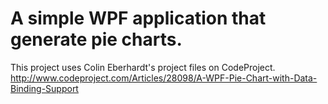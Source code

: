 # A simple WPF application that generate pie charts.
This project uses Colin Eberhardt's project files on CodeProject.
http://www.codeproject.com/Articles/28098/A-WPF-Pie-Chart-with-Data-Binding-Support
